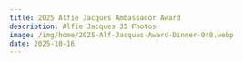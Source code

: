 ```yaml
---
title: 2025 Alfie Jacques Ambassador Award
description: Alfie Jacques 35 Photos
image: /img/home/2025-Alf-Jacques-Award-Dinner-048.webp
date: 2025-10-16
---
```


